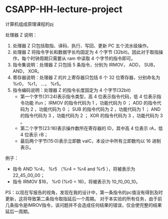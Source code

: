 # CSAPP-HH-lecture-project

计算机组成原理课程的pj

处理器 Z 说明：
1. 处理器 Z 只包括取指、译码、执行、写回、更新 PC 五个流水级操作。
2. 处理器 Z 将指令字长和数据字长均固定为 4 个字节 (32bit)。因此对于取指操作，每个时钟周期只需要从 ram 中读取 4 个字节的指令即可。
3. 指令集说明：处理器 Z 只包括 5 条指令，分别为 IRMOV， ADD， SUB， AND， XOR。
4. 寄存器说明：处理器 Z 的片上寄存器只包括 6 个 32 位寄存器，分别命名为 %r0， %r1， ...， %r5。
5. 指令编码说明：处理器 Z 的指令长度固定为 4 个字节(32bit)
    - 第一个字节(31:24)表示指令类型，高 4 位表示指令代码，低 4 位表示指令功能 ifun；
    IRMOV 的指令代码为 1 ，功能代码为 0 ；
    ADD 的指令代码为 2 ，功能代码为 0 ；
    SUB 的指令代码为 2 ，功能代码为 1 ；
    AND 的指令代码为 3 ，功能代码为 2 ；
    XOR 的指令代码为 3 ，功能代码为 3 。
    - 第二个字节(23:16)表示操作数所在寄存器的 ID，其中高 4 位表示 rA，低 4 位表示 rB；
    - 最后两个字节(15:0)表示立即数 valC，本设计中所有立即数均以 16 进制表示。

例子：
- 指令 AND %r4， %r5 （%r4 = %r4 and %r5 ），将被表示为 22_45_00_00；
- 指令 IRMOV $16， %r0 (%r0 = 16)，将被表示为 10_f0_00_10。


PS：以现在写报告的视角，发现在我的设计中，第一条指令的pc值没有得到及时更新，这将导致第二条指令取指延后一个周期。
对于本实验的所有任务，由于前几条指令是IMROV指令，该问题并不会造成任何结果的错误，仅会使完整的结果延后一周期。
